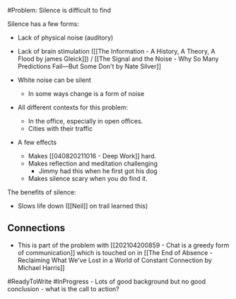 #Problem: Silence is difficult to find 

Silence has a few forms:
- Lack of physical noise (auditory)
- Lack of brain stimulation ([[The Information - A History, A Theory, A Flood by james Gleick]]) / [[The Signal and the Noise - Why So Many Predictions Fail—But Some Don't by Nate Silver]]
- White noise can be silent
	- In some ways change is a form of noise

- All different contexts for this problem:
	- In the office, especially in open offices. 
	- Cities with their traffic

- A few effects 
	- Makes [[040820211016 - Deep Work]] hard. 
	- Makes reflection and meditation challenging
		- Jimmy had this when he first got his dog
	- Makes silence scary when you do find it.

The benefits of silence:
- Slows life down ([[Neil]] on trail learned this)


## Connections
- This is part of the problem with [[202104200859 - Chat is a greedy form of communication]] which is touched on in [[The End of Absence - Reclaiming What We've Lost in a World of Constant Connection by Michael Harris]]

#ReadyToWrite #InProgress - Lots of good background but no good conclusion - what is the call to action?